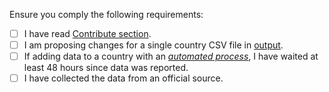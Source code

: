Ensure you comply the following requirements:

- [ ] I have read [Contribute section](https://github.com/owid/covid-19-data/tree/master/scripts/scripts/vaccinations#5-contribute).
- [ ] I am proposing changes for a single country CSV file in [output](https://github.com/owid/covid-19-data/tree/master/scripts/scripts/vaccinations/output).
- [ ] If adding data to a country with an [_automated process_](https://github.com/owid/covid-19-data/blob/master/scripts/output/vaccinations/automation_state.csv), I have waited at least 48 hours since data was reported.
- [ ] I have collected the data from an official source.
